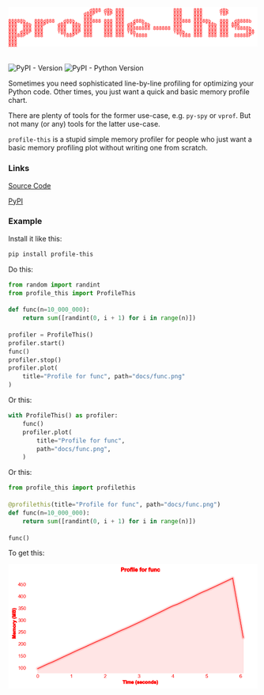 <div align="center">
  <img src="https://raw.githubusercontent.com/michaelthomasletts/profile-this/refs/heads/main/docs/profile-this.png" />
</div>

</br>

![PyPI - Version](https://img.shields.io/pypi/v/profile-this?logo=pypi)
![PyPI - Python Version](https://img.shields.io/pypi/pyversions/profile-this?logo=python)

Sometimes you need sophisticated line-by-line profiling for optimizing your Python code. Other times, you just want a quick and basic memory profile chart.

There are plenty of tools for the former use-case, e.g. `py-spy` or `vprof`. But not many (or any) tools for the latter use-case.

`profile-this` is a stupid simple memory profiler for people who just want a basic memory profiling plot without writing one from scratch.

### Links

[Source Code](https://github.com/michaelthomasletts/profile-this)

[PyPI](https://pypi.org/project/profile-this/)

### Example

Install it like this:

```bash
pip install profile-this
```

Do this:

```python
from random import randint
from profile_this import ProfileThis

def func(n=10_000_000):
    return sum([randint(0, i + 1) for i in range(n)])

profiler = ProfileThis()
profiler.start()
func()
profiler.stop()
profiler.plot(
    title="Profile for func", path="docs/func.png"
)
```

Or this:

```python
with ProfileThis() as profiler:
    func()
    profiler.plot(
        title="Profile for func",
        path="docs/func.png",
    )
```

Or this:

```python
from profile_this import profilethis

@profilethis(title="Profile for func", path="docs/func.png")
def func(n=10_000_000):
    return sum([randint(0, i + 1) for i in range(n)])

func()
```

To get this:

![func image](https://raw.githubusercontent.com/michaelthomasletts/profile-this/refs/heads/main/docs/func.png)